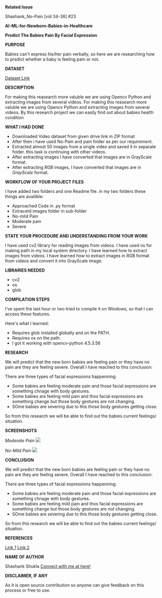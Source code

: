 **Related Issue**

Shashank_No-Pain [vid 34-36] #23

**AI-ML-for-Newborn-Babies-in-Healthcare**

**Predict The Babies Pain By Facial Expression**


**PURPOSE**

Babies can't express his/her pain verbally, so here we are researching how to predict whether a baby is feeling pain or not.


**DATASET**

[Dataset Link](https://livemissouristate-my.sharepoint.com/personal/nyc10040_missouristate_edu/_layouts/15/onedrive.aspx?id=%2Fpersonal%2Fnyc10040%5Fmissouristate%5Fedu%2FDocuments%2FICOPEvid&originalPath=aHR0cHM6Ly9saXZlbWlzc291cmlzdGF0ZS1teS5zaGFyZXBvaW50LmNvbS86ZjovZy9wZXJzb25hbC9ueWMxMDA0MF9taXNzb3VyaXN0YXRlX2VkdS9FdjJHQ0x1WFJLMURzZ2JlaVJHUnl3a0JCekxMcVJILU9LYU1pM3JGSHVNM2lBP3J0aW1lPWQxVmExS0pHMlVn)


**DESCRIPTION**

For making this reasearch more valuble we are using Opencv Python and extracting images from several videos.
For making this reasearch more valuble we are using Opencv Python and extracting images from several videos. By this research project we can easily find out about babies health condition


**WHAT I HAD DONE**

* Downloaded Video dataset from given drive link in ZIP format
* After then i have used No-Pain and pain folder as per our requirement.
* Extracted almost 50 images from a single video and saved it in separate folder. this task is continuing with other videos.
* After extracting images I have converted that images are in GrayScale format.
* After extracting *_RGB_* images, I have converted that images are in *_GrayScale_* format.


**WORKFLOW OF YOUR PROJECT FILES**

I have added two folders and one Readme file. in my two folders these things are availible:
* Approached Code in .py format
* Extracetd images folder in sub-folder
* No-mild Pain
* Moderate pain
* Severe


**STATE YOUR PROCEDURE AND UNDERSTANDING FROM YOUR WORK**

I have used cv2 library for reading images from videos. I have used os for making path in my local system directory.
I have learned how to extract images from videos.
I have learned how to extract images in RGB format from videos and convert it into GrayScale image.


**LIBRARIES NEEDED**

* cv2
* os 
* glob


**COMPILATION STEPS**

I've spent the last hour or two tried to compile it on Windows, so that I can access these features.

Here's what I learned:
* Requires glob installed globally and on the PATH.
* Requires os on the path.
* I got it working with opencv-python	4.5.3.56


**RESEARCH**

We will predict that the new born babies are feeling pain or they have no pain are they are feeling severe. Overall I have reached to this conclusion:

There are three types of facial expressions happenning:
* Some babies are feeling moderate pain and those facial expressions are something chnage with body gestures.
* Some babies are feeling mild pain and thos facial expressions are something change but those body gestures are not changing.
* SOme babies are severing due to this those body gestures getting close.

So from this research we will be able to find out the babies current feelings/ situation.


**SCREENSHOTS**

*_Moderate Pain_*
![](Image%20Dataset/Moderate%20Pain/12.jpg)


*_No-Mild Pain_*
![](Image%20Dataset/No-Mild%20Pain/108.jpg)


**CONCLUSION**

We will predict that the new born babies are feeling pain or they have no pain are they are feeling severe. Overall I have reached to this conclusion:

There are three types of facial expressions happenning:
* Some babies are feeling moderate pain and those facial expressions are something chnage with body gestures.
* Some babies are feeling mild pain and thos facial expressions are something change but those body gestures are not changing.
* SOme babies are severing due to this those body gestures getting close.

So from this research we will be able to find out the babies current feelings/ situation.



**REFERENCES**

[Link 1](https://www.geeksforgeeks.org/extract-images-from-video-in-python/)
[Link 2](https://www.geeksforgeeks.org/python-process-images-of-a-video-using-opencv/?ref=rp)


**NAME OF AUTHOR**

Shashank Shukla
[Connect with me at here!](https://www.linkedin.com/in/shashankshukla02/)


**DISCLAIMER, IF ANY**

As it is open source contribution so anyone can give feedback on this process or free to use.


